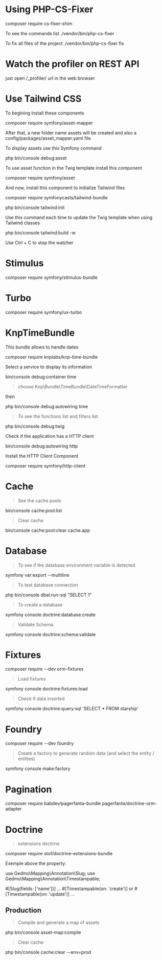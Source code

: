 # Using PHP-CS-Fixer

composer require cs-fixer-shim

To see the commands list
./vendor/bin/php-cs-fixer

To fix all files of the project
./vendor/bin/php-cs-fixer fix


# Watch the profiler on REST API
just open /_profiler/ url in the web browser


# Use Tailwind CSS

To begining install these components


composer require symfony/asset-mapper

After that, a new folder name assets will be created and also a config/packages/asset_mapper.yaml file

To display assets use this Symfony command

php bin/console debug:asset


To use asset function in the Twig template install this component

composer require symfony/asset


And now, install this component to initialize Tailwind files

composer require symfonycasts/tailwind-bundle

php bin/console tailwind:init


Use this command each time to update the Twig template when using Tailwind classes

php bin/console tailwind:build -w

Use Ctrl + C to stop the watcher


# Stimulus

composer require symfony/stimulus-bundle



# Turbo

composer require symfony/ux-turbo



# KnpTimeBundle

This bundle allows to handle dates

composer require knplabs/knp-time-bundle


Select a service to display its information

bin/console debug:container time

> choose Knp\Bundle\TimeBundle\DateTimeFormatter

then

php bin/console debug:autowiring time

> To see the functions list and filters list

php bin/console debug:twig


Check if the application has a HTTP client

bin/console debug:autowiring http



Install the HTTP Client Component

composer require symfony/http-client



# Cache

> See the cache pools

bin/console cache:pool:list

> Clear cache

bin/console cache:pool:clear cache.app



# Database

> To see if the database environment variable is detected

symfony var:export --multiline

> To test database connection

php bin/console dbal:run-sql "SELECT 1"

> To create a database

symfony console doctrine:database:create

> Validate Schema

symfony console doctrine:schema:validate




# Fixtures

composer require --dev orm-fixtures

> Load fixtures

symfony console doctrine:fixtures:load

> Check if data inserted

symfony console doctrine:query:sql 'SELECT * FROM starship'


# Foundry

composer require --dev foundry

> Create a factory to generate random data (and select the entity / entities)

symfony console make:factory



# Pagination

composer require babdev/pagerfanta-bundle pagerfanta/doctrine-orm-adapter



# Doctrine

> extensions doctrine

composer require stof/doctrine-extensions-bundle

Exemple above the property:

use Gedmo\Mapping\Annotation\Slug;
use Gedmo\Mapping\Annotation\Timestampable;

#[Slug(fields: ['name'])]
...
#[Timestampable(on: 'create')] or #[Timestampable(on: 'update')]
...


## Production

> Compile and generate a map of assets

php bin/console asset-map:compile

> Clear cache

php bin/console cache:clear --env=prod

